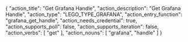 {
"action_title": "Get Grafana Handle",
"action_description": "Get Grafana Handle",
"action_type": "LEGO_TYPE_GRAFANA",
"action_entry_function": "grafana_get_handle",
"action_needs_credential": true,
"action_supports_poll": false,
"action_supports_iteration": false,
"action_verbs": [
"get"
],
"action_nouns": [
"grafana",
"handle"
]
}
